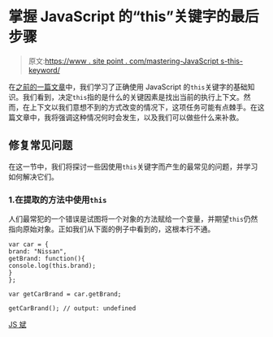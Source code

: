 # 掌握 JavaScript 的“this”关键字的最后步骤

> 原文:[https://www . site point . com/mastering-JavaScript s-this-keyword/](https://www.sitepoint.com/mastering-javascripts-this-keyword/)

在[之前的一篇文章](https://www.sitepoint.com/inner-workings-javascripts-this-keyword/)中，我们学习了正确使用 JavaScript 的`this`关键字的基础知识。我们看到，决定`this`指的是什么的关键因素是找出当前的执行上下文。然而，在上下文以我们意想不到的方式改变的情况下，这项任务可能有点棘手。在这篇文章中，我将强调这种情况何时会发生，以及我们可以做些什么来补救。

## 修复常见问题

在这一节中，我们将探讨一些因使用`this`关键字而产生的最常见的问题，并学习如何解决它们。

### 1.在提取的方法中使用`this`

人们最常犯的一个错误是试图将一个对象的方法赋给一个变量，并期望`this`仍然指向原始对象。正如我们从下面的例子中看到的，这根本行不通。

```
var car = {
brand: "Nissan",
getBrand: function(){
console.log(this.brand);
}
};

var getCarBrand = car.getBrand;

getCarBrand(); // output: undefined
```

[JS 斌](https://jsbin.com/yucoto/2/embed?js,console)
